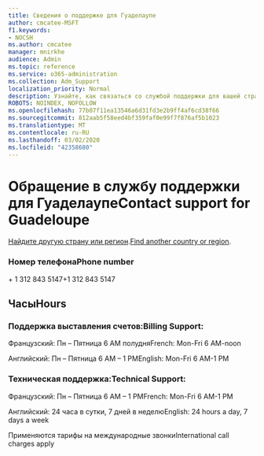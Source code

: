 ```yaml
---
title: Сведения о поддержке для Гуаделаупе
author: cmcatee-MSFT
f1.keywords:
- NOCSH
ms.author: cmcatee
manager: mnirkhe
audience: Admin
ms.topic: reference
ms.service: o365-administration
ms.collection: Adm_Support
localization_priority: Normal
description: Узнайте, как связаться со службой поддержки для вашей страны или региона.
ROBOTS: NOINDEX, NOFOLLOW
ms.openlocfilehash: 77b07f11ea13546a6d31fd3e2b9ff4af6cd38f66
ms.sourcegitcommit: 812aab5f58eed4bf359faf0e99f7f876af5b1023
ms.translationtype: MT
ms.contentlocale: ru-RU
ms.lasthandoff: 03/02/2020
ms.locfileid: "42358680"
---
```

# <a name="contact-support-for-guadeloupe"></a><span data-ttu-id="ea377-103">Обращение в службу поддержки для Гуаделаупе</span><span class="sxs-lookup"><span data-stu-id="ea377-103">Contact support for Guadeloupe</span></span>

<span data-ttu-id="ea377-104">[Найдите другую страну или регион](../contact-support-for-business-products.md).</span><span class="sxs-lookup"><span data-stu-id="ea377-104">[Find another country or region](../contact-support-for-business-products.md).</span></span>

### <a name="phone-number"></a><span data-ttu-id="ea377-105">Номер телефона</span><span class="sxs-lookup"><span data-stu-id="ea377-105">Phone number</span></span>
<span data-ttu-id="ea377-106">+ 1 312 843 5147</span><span class="sxs-lookup"><span data-stu-id="ea377-106">+1 312 843 5147</span></span>

## <a name="hours"></a><span data-ttu-id="ea377-107">Часы</span><span class="sxs-lookup"><span data-stu-id="ea377-107">Hours</span></span>
### <a name="billing-support"></a><span data-ttu-id="ea377-108">Поддержка выставления счетов:</span><span class="sxs-lookup"><span data-stu-id="ea377-108">Billing Support:</span></span>

<span data-ttu-id="ea377-109">Французский: Пн – Пятница 6 AM полудня</span><span class="sxs-lookup"><span data-stu-id="ea377-109">French: Mon-Fri 6 AM-noon</span></span>

<span data-ttu-id="ea377-110">Английский: Пн – Пятница 6 AM – 1 PM</span><span class="sxs-lookup"><span data-stu-id="ea377-110">English: Mon-Fri 6 AM-1 PM</span></span>

### <a name="technical-support"></a><span data-ttu-id="ea377-111">Техническая поддержка:</span><span class="sxs-lookup"><span data-stu-id="ea377-111">Technical Support:</span></span>

<span data-ttu-id="ea377-112">Французский: Пн – Пятница 6 AM – 1 PM</span><span class="sxs-lookup"><span data-stu-id="ea377-112">French: Mon-Fri 6 AM-1 PM</span></span>

<span data-ttu-id="ea377-113">Английский: 24 часа в сутки, 7 дней в неделю</span><span class="sxs-lookup"><span data-stu-id="ea377-113">English: 24 hours a day, 7 days a week</span></span>

<span data-ttu-id="ea377-114">Применяются тарифы на международные звонки</span><span class="sxs-lookup"><span data-stu-id="ea377-114">International call charges apply</span></span>

